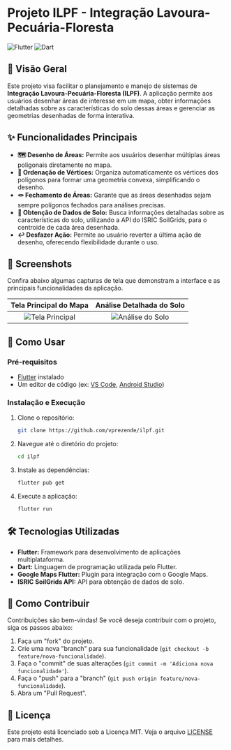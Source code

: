 # Projeto ILPF - Integração Lavoura-Pecuária-Floresta

![Flutter](https://img.shields.io/badge/Flutter-02569B?style=for-the-badge&logo=flutter&logoColor=white)
![Dart](https://img.shields.io/badge/Dart-0175C2?style=for-the-badge&logo=dart&logoColor=white)

## 📜 Visão Geral

Este projeto visa facilitar o planejamento e manejo de sistemas de **Integração Lavoura-Pecuária-Floresta (ILPF)**. A aplicação permite aos usuários desenhar áreas de interesse em um mapa, obter informações detalhadas sobre as características do solo dessas áreas e gerenciar as geometrias desenhadas de forma interativa.

## ✨ Funcionalidades Principais

*   **🗺️ Desenho de Áreas:** Permite aos usuários desenhar múltiplas áreas poligonais diretamente no mapa.
*   **📐 Ordenação de Vértices:** Organiza automaticamente os vértices dos polígonos para formar uma geometria convexa, simplificando o desenho.
*   **🪢 Fechamento de Áreas:** Garante que as áreas desenhadas sejam sempre polígonos fechados para análises precisas.
*   **🔬 Obtenção de Dados de Solo:** Busca informações detalhadas sobre as características do solo, utilizando a API do ISRIC SoilGrids, para o centroide de cada área desenhada.
*   **↩️ Desfazer Ação:** Permite ao usuário reverter a última ação de desenho, oferecendo flexibilidade durante o uso.

## 📸 Screenshots

Confira abaixo algumas capturas de tela que demonstram a interface e as principais funcionalidades da aplicação.

|        Tela Principal do Mapa         |       Análise Detalhada do Solo        |
|:-------------------------------------:|:--------------------------------------:|
| ![Tela Principal](URL_DA_IMAGEM_AQUI) | ![Análise do Solo](URL_DA_IMAGEM_AQUI) |

## 🚀 Como Usar

### Pré-requisitos

*   [Flutter](https://flutter.dev/docs/get-started/install) instalado
*   Um editor de código (ex: [VS Code](https://code.visualstudio.com/), [Android Studio](https://developer.android.com/studio))

### Instalação e Execução

1.  Clone o repositório:
    ```bash
    git clone https://github.com/vprezende/ilpf.git
    ```
2.  Navegue até o diretório do projeto:
    ```bash
    cd ilpf
    ```
3.  Instale as dependências:
    ```bash
    flutter pub get
    ```
4.  Execute a aplicação:
    ```bash
    flutter run
    ```

## 🛠️ Tecnologias Utilizadas

*   **Flutter:** Framework para desenvolvimento de aplicações multiplataforma.
*   **Dart:** Linguagem de programação utilizada pelo Flutter.
*   **Google Maps Flutter:** Plugin para integração com o Google Maps.
*   **ISRIC SoilGrids API:** API para obtenção de dados de solo.

## 🤝 Como Contribuir

Contribuições são bem-vindas! Se você deseja contribuir com o projeto, siga os passos abaixo:

1.  Faça um "fork" do projeto.
2.  Crie uma nova "branch" para sua funcionalidade (`git checkout -b feature/nova-funcionalidade`).
3.  Faça o "commit" de suas alterações (`git commit -m 'Adiciona nova funcionalidade'`).
4.  Faça o "push" para a "branch" (`git push origin feature/nova-funcionalidade`).
5.  Abra um "Pull Request".

## 📄 Licença

Este projeto está licenciado sob a Licença MIT. Veja o arquivo [LICENSE](LICENSE) para mais detalhes.
